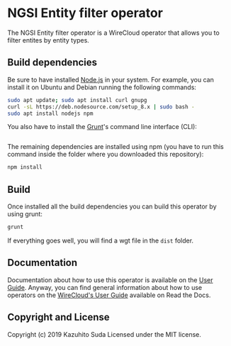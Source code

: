 # NGSI Entity filter operator

The NGSI Entity filter operator is a WireCloud operator that allows you to filter entites by entity types.


## Build dependencies

Be sure to have installed [Node.js](https://nodejs.org/) in your system. For example, you can install it on Ubuntu and Debian running the following commands:

```bash
sudo apt update; sudo apt install curl gnupg
curl -sL https://deb.nodesource.com/setup_8.x | sudo bash -
sudo apt install nodejs npm 
```

You also have to install the [Grunt](https://gruntjs.com/)'s command line interface (CLI):

```sudo npm install -g grunt-cli
```

The remaining dependencies are installed using npm (you have to run this command
inside the folder where you downloaded this repository):

```bash
npm install
```


## Build

Once installed all the build dependencies you can build this operator by using grunt:

```bash
grunt
```

If everything goes well, you will find a wgt file in the `dist` folder.


## Documentation

Documentation about how to use this operator is available on the
[User Guide](src/doc/userguide.md). Anyway, you can find general information
about how to use operators on the
[WireCloud's User Guide](https://wirecloud.readthedocs.io/en/stable/user_guide/)
available on Read the Docs.

## Copyright and License

Copyright (c) 2019 Kazuhito Suda
Licensed under the MIT license.
